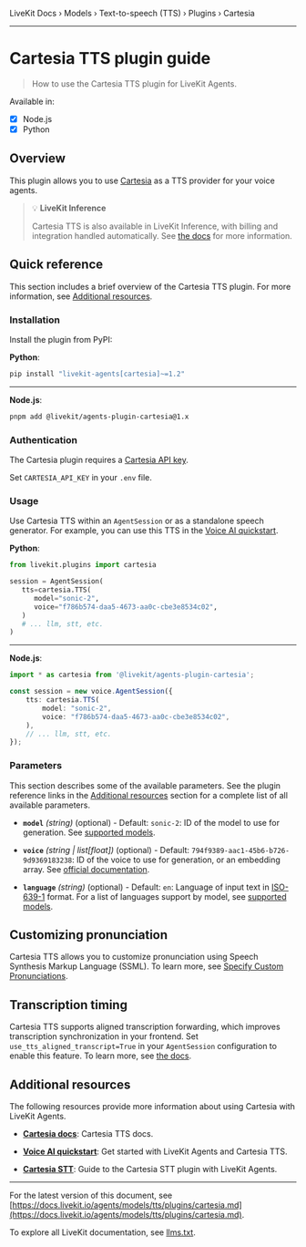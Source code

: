 LiveKit Docs › Models › Text-to-speech (TTS) › Plugins › Cartesia

---

# Cartesia TTS plugin guide

> How to use the Cartesia TTS plugin for LiveKit Agents.

Available in:
- [x] Node.js
- [x] Python

## Overview

This plugin allows you to use [Cartesia](https://www.cartesia.ai/) as a TTS provider for your voice agents.

> 💡 **LiveKit Inference**
> 
> Cartesia TTS is also available in LiveKit Inference, with billing and integration handled automatically. See [the docs](https://docs.livekit.io/agents/models/tts/inference/cartesia.md) for more information.

## Quick reference

This section includes a brief overview of the Cartesia TTS plugin. For more information, see [Additional resources](#additional-resources).

### Installation

Install the plugin from PyPI:

**Python**:

```bash
pip install "livekit-agents[cartesia]~=1.2"

```

---

**Node.js**:

```bash
pnpm add @livekit/agents-plugin-cartesia@1.x

```

### Authentication

The Cartesia plugin requires a [Cartesia API key](https://play.cartesia.ai/keys).

Set `CARTESIA_API_KEY` in your `.env` file.

### Usage

Use Cartesia TTS within an `AgentSession` or as a standalone speech generator. For example, you can use this TTS in the [Voice AI quickstart](https://docs.livekit.io/agents/start/voice-ai.md).

**Python**:

```python
from livekit.plugins import cartesia

session = AgentSession(
   tts=cartesia.TTS(
      model="sonic-2",
      voice="f786b574-daa5-4673-aa0c-cbe3e8534c02",
   )
   # ... llm, stt, etc.
)

```

---

**Node.js**:

```typescript
import * as cartesia from '@livekit/agents-plugin-cartesia';

const session = new voice.AgentSession({
    tts: cartesia.TTS(
        model: "sonic-2",
        voice: "f786b574-daa5-4673-aa0c-cbe3e8534c02",
    ),
    // ... llm, stt, etc.
});

```

### Parameters

This section describes some of the available parameters. See the plugin reference links in the [Additional resources](#additional-resources) section for a complete list of all available parameters.

- **`model`** _(string)_ (optional) - Default: `sonic-2`: ID of the model to use for generation. See [supported models](https://docs.cartesia.ai/build-with-cartesia/models/tts).

- **`voice`** _(string | list[float])_ (optional) - Default: `794f9389-aac1-45b6-b726-9d9369183238`: ID of the voice to use for generation, or an embedding array. See [official documentation](https://docs.cartesia.ai/api-reference/tts/tts#send.Generation%20Request.voice).

- **`language`** _(string)_ (optional) - Default: `en`: Language of input text in [ISO-639-1](https://en.wikipedia.org/wiki/List_of_ISO_639_language_codes) format. For a list of languages support by model, see [supported models](https://docs.cartesia.ai/build-with-cartesia/models/tts).

## Customizing pronunciation

Cartesia TTS allows you to customize pronunciation using Speech Synthesis Markup Language (SSML). To learn more, see [Specify Custom Pronunciations](https://docs.cartesia.ai/build-with-cartesia/capability-guides/specify-custom-pronunciations).

## Transcription timing

Cartesia TTS supports aligned transcription forwarding, which improves transcription synchronization in your frontend. Set `use_tts_aligned_transcript=True` in your `AgentSession` configuration to enable this feature. To learn more, see [the docs](https://docs.livekit.io/agents/build/text.md#tts-aligned-transcriptions).

## Additional resources

The following resources provide more information about using Cartesia with LiveKit Agents.

- **[Cartesia docs](https://docs.cartesia.ai/build-with-cartesia/models/tts)**: Cartesia TTS docs.

- **[Voice AI quickstart](https://docs.livekit.io/agents/start/voice-ai.md)**: Get started with LiveKit Agents and Cartesia TTS.

- **[Cartesia STT](https://docs.livekit.io/agents/models/stt/plugins/cartesia.md)**: Guide to the Cartesia STT plugin with LiveKit Agents.

---


For the latest version of this document, see [https://docs.livekit.io/agents/models/tts/plugins/cartesia.md](https://docs.livekit.io/agents/models/tts/plugins/cartesia.md).

To explore all LiveKit documentation, see [llms.txt](https://docs.livekit.io/llms.txt).